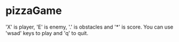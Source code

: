 # pizzaGame
'X' is player, 'E' is enemy, '.' is obstacles and '*' is score.
You can use 'wsad' keys to play and 'q' to quit.